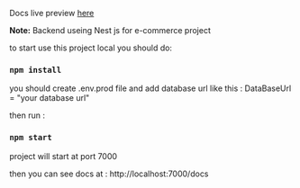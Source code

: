 Docs live preview [here](https://amr-ecommerce.herokuapp.com/docs/#/)

**Note:**
Backend useing Nest js  for e-commerce project 

to start use this project local you should do: 

### `npm install`

you should create .env.prod file and add database url like this : 
DataBaseUrl = "your database url"

then run :
### `npm start`

project will start at port 7000

then you can see docs at : http://localhost:7000/docs

